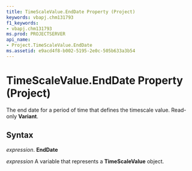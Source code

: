 ```yaml
---
title: TimeScaleValue.EndDate Property (Project)
keywords: vbapj.chm131793
f1_keywords:
- vbapj.chm131793
ms.prod: PROJECTSERVER
api_name:
- Project.TimeScaleValue.EndDate
ms.assetid: e9acd4f8-b002-5195-2e0c-505b633a3b54
---
```



# TimeScaleValue.EndDate Property (Project)

The end date for a period of time that defines the timescale value. Read-only  **Variant**.


## Syntax

 _expression_. **EndDate**

 _expression_ A variable that represents a **TimeScaleValue** object.


